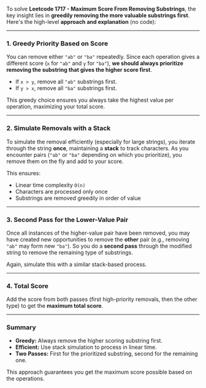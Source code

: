 To solve **Leetcode 1717 - Maximum Score From Removing Substrings**, the key insight lies in **greedily removing the more valuable substrings first**. Here's the high-level **approach and explanation** (no code):

---

### **1. Greedy Priority Based on Score**

You can remove either `"ab"` or `"ba"` repeatedly. Since each operation gives a different score (`x` for `"ab"` and `y` for `"ba"`), **we should always prioritize removing the substring that gives the higher score first**.

* If `x > y`, remove all `"ab"` substrings first.
* If `y > x`, remove all `"ba"` substrings first.

This greedy choice ensures you always take the highest value per operation, maximizing your total score.

---

### **2. Simulate Removals with a Stack**

To simulate the removal efficiently (especially for large strings), you iterate through the string **once**, maintaining a **stack** to track characters. As you encounter pairs (`"ab"` or `"ba"` depending on which you prioritize), you remove them on the fly and add to your score.

This ensures:

* Linear time complexity `O(n)`
* Characters are processed only once
* Substrings are removed greedily in order of value

---

### **3. Second Pass for the Lower-Value Pair**

Once all instances of the higher-value pair have been removed, you may have created new opportunities to remove the **other** pair (e.g., removing `"ab"` may form new `"ba"`). So you do a **second pass** through the modified string to remove the remaining type of substrings.

Again, simulate this with a similar stack-based process.

---

### **4. Total Score**

Add the score from both passes (first high-priority removals, then the other type) to get the **maximum total score**.

---

### **Summary**

* **Greedy:** Always remove the higher scoring substring first.
* **Efficient:** Use stack simulation to process in linear time.
* **Two Passes:** First for the prioritized substring, second for the remaining one.

This approach guarantees you get the maximum score possible based on the operations.
